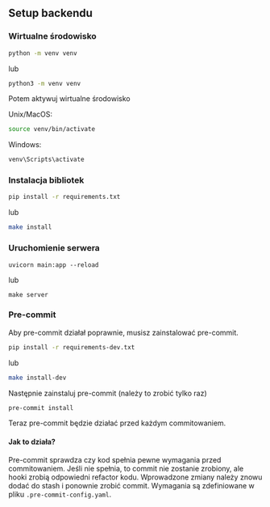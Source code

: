 ## Setup backendu

### Wirtualne środowisko

```sh
python -m venv venv
```

lub

```sh
python3 -m venv venv
```

Potem aktywuj wirtualne środowisko

Unix/MacOS:

```sh
source venv/bin/activate
```

Windows:

```sh
venv\Scripts\activate
```

### Instalacja bibliotek

```sh
pip install -r requirements.txt
```

lub

```sh
make install
```

### Uruchomienie serwera

```
uvicorn main:app --reload
```

lub

```
make server
```

### Pre-commit

Aby pre-commit działał poprawnie, musisz zainstalować pre-commit.

```sh
pip install -r requirements-dev.txt
```

lub

```sh
make install-dev
```

Następnie zainstaluj pre-commit (należy to zrobić tylko raz)

```sh
pre-commit install
```

Teraz pre-commit będzie działać przed każdym commitowaniem.

#### Jak to działa?

Pre-commit sprawdza czy kod spełnia pewne wymagania przed commitowaniem. Jeśli nie spełnia, to commit nie zostanie zrobiony, ale hooki zrobią odpowiedni refactor kodu. Wprowadzone zmiany należy znowu dodać do stash i ponownie zrobić commit. Wymagania są zdefiniowane w pliku `.pre-commit-config.yaml`.
